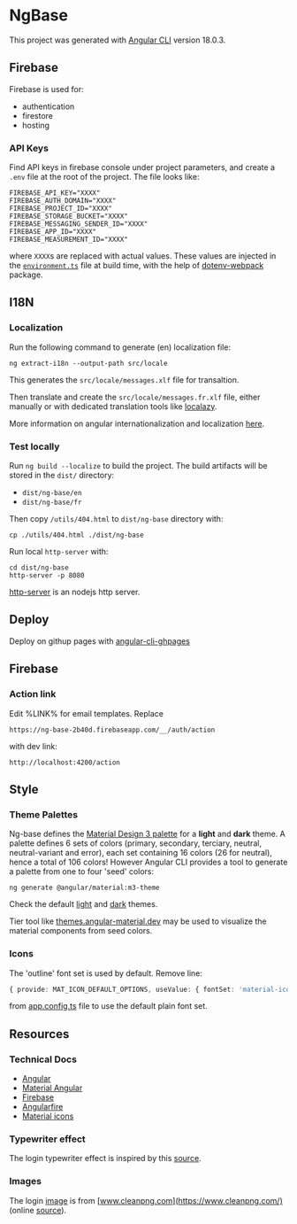 # NgBase

This project was generated with [Angular CLI](https://github.com/angular/angular-cli) version 18.0.3.


## Firebase

Firebase is used for:
* authentication
* firestore
* hosting

### API Keys

Find API keys in firebase console under project parameters, and create a `.env` file at the root of the project. The file looks like:

```
FIREBASE_API_KEY="XXXX"
FIREBASE_AUTH_DOMAIN="XXXX"
FIREBASE_PROJECT_ID="XXXX"
FIREBASE_STORAGE_BUCKET="XXXX"
FIREBASE_MESSAGING_SENDER_ID="XXXX"
FIREBASE_APP_ID="XXXX"
FIREBASE_MEASUREMENT_ID="XXXX"
```

where `XXXX`s are replaced with actual values. These values are injected in the [`environment.ts`](./src/environments/environment.ts) file at build time, with the help of [dotenv-webpack]() package.

## I18N

### Localization

Run the following command to generate (en) localization file:

```
ng extract-i18n --output-path src/locale
```

This generates the `src/locale/messages.xlf` file for transaltion.

Then translate and create the `src/locale/messages.fr.xlf` file, either manually or with dedicated translation tools like [localazy](https://localazy.com/).

More information on angular internationalization and localization [here](https://angular.dev/guide/i18n).

### Test locally

Run `ng build --localize` to build the project. The build artifacts will be stored in the `dist/` directory:
* `dist/ng-base/en`
* `dist/ng-base/fr`

Then copy `/utils/404.html` to `dist/ng-base` directory with:

```
cp ./utils/404.html ./dist/ng-base
```

Run local `http-server` with:
```
cd dist/ng-base
http-server -p 8080
```

[http-server](https://www.npmjs.com/package/http-server) is an nodejs http server.

## Deploy

Deploy on githup pages with [angular-cli-ghpages](https://www.npmjs.com/package/angular-cli-ghpages)

## Firebase

### Action link

Edit %LINK% for email templates. Replace

```
https://ng-base-2b40d.firebaseapp.com/__/auth/action
```

with dev link:

```
http://localhost:4200/action
```

## Style

### Theme Palettes

Ng-base defines the [Material Design 3 palette](https://m3.material.io/styles/color/system/overview) for a **light** and **dark** theme. A palette defines 6 sets of colors (primary, secondary, terciary, neutral, neutral-variant and error), each set containing 16 colors (26 for neutral), hence a total of 106 colors! However Angular CLI provides a tool to generate a palette from one to four 'seed' colors:

```
ng generate @angular/material:m3-theme
```

Check the default [light](./src/app/themes/light_m3-theme.scss) and [dark](./src/app/themes/dark_m3-theme.scss) themes.

Tier tool like [themes.angular-material.dev](https://themes.angular-material.dev/) may be used to visualize the material components from seed colors.

### Icons

The 'outline' font set is used by default. Remove line:

```ts
{ provide: MAT_ICON_DEFAULT_OPTIONS, useValue: { fontSet: 'material-icons-outlined' } }
```

from [app.config.ts](./src/app/app.config.ts) file to use the default plain font set.

## Resources

### Technical Docs

* [Angular](https://angular.dev/)
* [Material Angular](https://material.angular.io/)
* [Firebase](https://firebase.google.com/?authuser=0)
* [Angularfire](https://github.com/angular/angularfire/blob/3639e41b52c0b2963c1e24734ff8401f4d21107e/docs/firestore.md)
* [Material icons](https://fonts.google.com/icons?icon.size=24&icon.color=%23e8eaed)

### Typewriter effect

The login typewriter effect is inspired by this [source](https://css-tricks.com/snippets/css/typewriter-effect/).

### Images

The login [image](./public/assets/login-image.png) is from [www.cleanpng.com](https://www.cleanpng.com/) (online [source](https://www.cleanpng.com/png-color-splash-art-clip-art-colour-splash-1165562/)).
